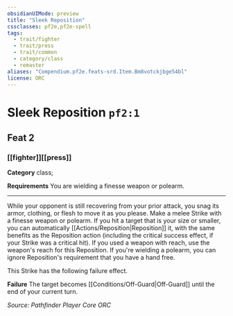 ```yaml
---
obsidianUIMode: preview
title: "Sleek Reposition"
cssclasses: pf2e,pf2e-spell
tags:
  - trait/fighter
  - trait/press
  - trait/common
  - category/class
  - remaster
aliases: "Compendium.pf2e.feats-srd.Item.Bm8votckjbge54bl"
license: ORC
---
```

# Sleek Reposition `pf2:1`
## Feat 2
### [[fighter]][[press]]

**Category** class; 




**Requirements** You are wielding a finesse weapon or polearm.

* * *

While your opponent is still recovering from your prior attack, you snag its armor, clothing, or flesh to move it as you please. Make a melee Strike with a finesse weapon or polearm. If you hit a target that is your size or smaller, you can automatically [[Actions/Reposition|Reposition]] it, with the same benefits as the Reposition action (including the critical success effect, if your Strike was a critical hit). If you used a weapon with reach, use the weapon's reach for this Reposition. If you're wielding a polearm, you can ignore Reposition's requirement that you have a hand free.

This Strike has the following failure effect.

**Failure** The target becomes [[Conditions/Off-Guard|Off-Guard]] until the end of your current turn.

*Source: Pathfinder Player Core*
*ORC*